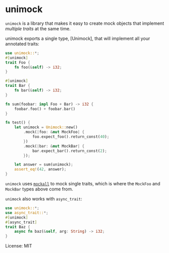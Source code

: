 # unimock


`unimock` is a library that makes it easy to create mock objects that implement _multiple traits_ at the same time.

unimock exports a single type, [Unimock], that will implement all your annotated traits:

```rust
use unimock::*;
#[unimock]
trait Foo {
    fn foo(&self) -> i32;
}

#[unimock]
trait Bar {
    fn bar(&self) -> i32;
}

fn sum(foobar: impl Foo + Bar) -> i32 {
    foobar.foo() + foobar.bar()
}

fn test() {
    let unimock = Unimock::new()
        .mock(|foo: &mut MockFoo| {
            foo.expect_foo().return_const(40);
        })
        .mock(|bar: &mut MockBar| {
            bar.expect_bar().return_const(2);
        });

    let answer = sum(unimock);
    assert_eq!(42, answer);
}
```

`unimock` uses [`mockall`] to mock single traits, which is where the `MockFoo` and `MockBar` types above come from.

[`mockall`]: https://docs.rs/mockall/latest/mockall/

`unimock` also works with `async_trait`:

```rust
use unimock::*;
use async_trait::*;
#[unimock]
#[async_trait]
trait Baz {
    async fn baz(&self, arg: String) -> i32;
}
```

License: MIT

